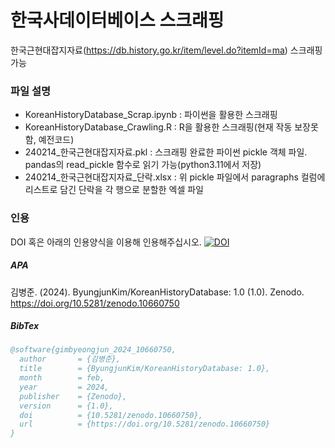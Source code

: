 # 한국사데이터베이스 스크래핑
한국근현대잡지자료(https://db.history.go.kr/item/level.do?itemId=ma) 스크래핑 가능

### 파일 설명
* KoreanHistoryDatabase_Scrap.ipynb : 파이썬을 활용한 스크래핑
* KoreanHistoryDatabase_Crawling.R : R을 활용한 스크래핑(현재 작동 보장못함, 예전코드)
* 240214_한국근현대잡지자료.pkl : 스크래핑 완료한 파이썬 pickle 객체 파일. pandas의 read_pickle 함수로 읽기 가능(python3.11에서 저장)
* 240214_한국근현대잡지자료_단락.xlsx : 위 pickle 파일에서 paragraphs 컬럼에 리스트로 담긴 단락을 각 행으로 분할한 엑셀 파일

### 인용
DOI 혹은 아래의 인용양식을 이용해 인용해주십시오. [![DOI](https://zenodo.org/badge/186150475.svg)](https://zenodo.org/doi/10.5281/zenodo.10660749)
##### APA
김병준. (2024). ByungjunKim/KoreanHistoryDatabase: 1.0 (1.0). Zenodo. https://doi.org/10.5281/zenodo.10660750
##### BibTex
```BibTex
@software{gimbyeongjun_2024_10660750,
  author       = {김병준},
  title        = {ByungjunKim/KoreanHistoryDatabase: 1.0},
  month        = feb,
  year         = 2024,
  publisher    = {Zenodo},
  version      = {1.0},
  doi          = {10.5281/zenodo.10660750},
  url          = {https://doi.org/10.5281/zenodo.10660750}
}
```
